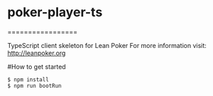 # poker-player-ts
=================

TypeScript client skeleton for Lean Poker For more information visit: http://leanpoker.org

#How to get started 

```
$ npm install
$ npm run bootRun
```